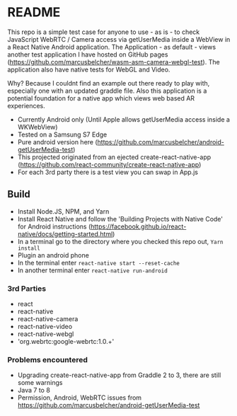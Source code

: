 # README
This repo is a simple test case for anyone to use - as is - to check JavaScript WebRTC / Camera access via getUserMedia inside a WebView in a React Native Android application. The Application - as default - views another test application I have hosted on GitHub pages (https://github.com/marcusbelcher/wasm-asm-camera-webgl-test). The application also have native tests for WebGL and Video. 

Why? Because I couldnt find an example out there ready to play with, especially one with an updated graddle file. Also this application is a potential foundation for a native app which views web based AR experiences.

- Currently Android only (Until Apple allows getUserMedia access inside a WKWebView) 
- Tested on a Samsung S7 Edge
- Pure android version here (https://github.com/marcusbelcher/android-getUserMedia-test)
- This projected originated from an ejected create-react-native-app (https://github.com/react-community/create-react-native-app)
- For each 3rd party there is a test view you can swap in App.js

## Build
- Install Node.JS, NPM, and Yarn
- Install React Native and follow the 'Building Projects with Native Code' for Android instructions (https://facebook.github.io/react-native/docs/getting-started.html)
- In a terminal go to the directory where you checked this repo out, `Yarn install`
- Plugin an android phone
- In the terminal enter `react-native start --reset-cache`
- In another terminal enter `react-native run-android`

### 3rd Parties
- react
- react-native
- react-native-camera
- react-native-video
- react-native-webgl
- 'org.webrtc:google-webrtc:1.0.+'

### Problems encountered
- Upgrading create-react-native-app from Graddle 2 to 3, there are still some warnings
- Java 7 to 8
- Permission, Android, WebRTC issues from https://github.com/marcusbelcher/android-getUserMedia-test 
